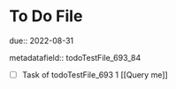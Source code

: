 # To Do File

due:: 2022-08-31

metadatafield:: todoTestFile_693_84

- [ ] Task of todoTestFile_693 1 [[Query me]]
